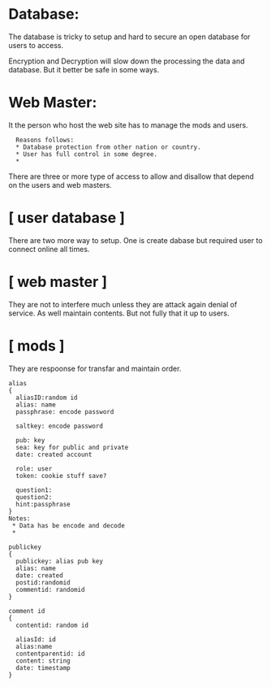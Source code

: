 # Database:
  The database is tricky to setup and hard to secure an open database for users to access.

  Encryption and Decryption will slow down the processing the data and database. But it better be safe in some ways.

# Web Master:
  It the person who host the web site has to manage the mods and users.
  
```
  Reasons follows:
  * Database protection from other nation or country.
  * User has full control in some degree.
  *

```

There are three or more type of access to allow and disallow that depend on the users and web masters.

# [ user database ]
  There are two more way to setup. One is create dabase but required user to connect online all times.

# [ web master ]
  They are not to interfere much unless they are attack again denial of service.
  As well maintain contents. But not fully that it up to users.

# [ mods ]
  They are respoonse for transfar and maintain order.



```
alias
{
  aliasID:random id
  alias: name
  passphrase: encode password

  saltkey: encode password

  pub: key
  sea: key for public and private
  date: created account

  role: user
  token: cookie stuff save?

  question1:
  question2: 
  hint:passphrase
}
Notes:
 * Data has be encode and decode
 * 
```

```
publickey
{
  publickey: alias pub key
  alias: name
  date: created
  postid:randomid
  commentid: randomid
}

comment id
{
  contentid: random id
  
  aliasId: id
  alias:name
  contentparentid: id
  content: string
  date: timestamp
}

```
